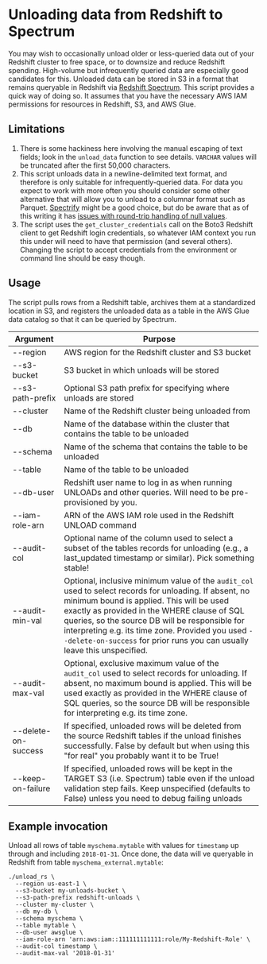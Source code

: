 # Unloading data from Redshift to Spectrum

You may wish to occasionally unload older or less-queried data out of your Redshift cluster to free space, or to downsize and reduce Redshift spending. High-volume but infrequently queried data are especially good candidates for this. Unloaded data can be stored in S3 in a format that remains queryable in Redshift via [Redshift Spectrum](https://aws.amazon.com/redshift/spectrum/). This script provides a quick way of doing so. It assumes that you have the necessary AWS IAM permissions for resources in Redshift, S3, and AWS Glue.

## Limitations
1. There is some hackiness here involving the manual escaping of text fields; look in the `unload_data` function to see details. `VARCHAR` values will be truncated after the first 50,000 characters.
1. This script unloads data in a newline-delimited text format, and therefore is only suitable for infrequently-queried data. For data you expect to work with more often you should consider some other alternative that will allow you to unload to a columnar format such as Parquet. [Spectrify](https://github.com/hellonarrativ/spectrify) might be a good choice, but do be aware that as of this writing it has [issues with round-trip handling of null values](https://github.com/hellonarrativ/spectrify/issues/6).
1. The script uses the `get_cluster_credentials` call on the Boto3 Redshift client to get Redshift login credentials, so whatever IAM context you run this under will need to have that permission (and several others). Changing the script to accept credentials from the environment or command line should be easy though.

## Usage

The script pulls rows from a Redshift table, archives them at a standardized location in S3, and registers the unloaded data as a table in the AWS Glue data catalog so that it can be queried by Spectrum.

|Argument|Purpose|
|---|---|
|--region|AWS region for the Redshift cluster and S3 bucket|
|--s3-bucket|S3 bucket in which unloads will be stored|
|--s3-path-prefix|Optional S3 path prefix for specifying where unloads are stored|
|--cluster|Name of the Redshift cluster being unloaded from|
|--db|Name of the database within the cluster that contains the table to be unloaded|
|--schema|Name of the schema that contains the table to be unloaded|
|--table|Name of the table to be unloaded|
|--db-user|Redshift user name to log in as when running UNLOADs and other queries. Will need to be pre-provisioned by you.|
|--iam-role-arn|ARN of the AWS IAM role used in the Redshift UNLOAD command|
|--audit-col|Optional name of the column used to select a subset of the tables records for unloading (e.g., a last_updated timestamp or similar). Pick something stable!|
|--audit-min-val|Optional, inclusive minimum value of the `audit_col` used to select records for unloading. If absent, no minimum bound is applied. This will be used exactly as provided in the WHERE clause of SQL queries, so the source DB will be responsible for interpreting e.g. its time zone. Provided you used `--delete-on-success` for prior runs you can usually leave this unspecified.|
|--audit-max-val|Optional, exclusive maximum value of the `audit_col` used to select records for unloading. If absent, no maximum bound is applied. This will be used exactly as provided in the WHERE clause of SQL queries, so the source DB will be responsible for interpreting e.g. its time zone.|
|--delete-on-success|If specified, unloaded rows will be deleted from the source Redshift tables if the unload finishes successfully. False by default but when using this "for real" you probably want it to be True!|
|--keep-on-failure|If specified, unloaded rows will be kept in the TARGET S3 (i.e. Spectrum) table even if the unload validation step fails. Keep unspecified (defaults to False) unless you need to debug failing unloads|

## Example invocation

Unload all rows of table `myschema.mytable` with values for `timestamp` up through and including `2018-01-31`. Once done, the data will ve queryable in Redshift from table `myschema_external.mytable`:

```
./unload_rs \
  --region us-east-1 \
  --s3-bucket my-unloads-bucket \
  --s3-path-prefix redshift-unloads \
  --cluster my-cluster \
  --db my-db \
  --schema myschema \
  --table mytable \
  --db-user awsglue \
  --iam-role-arn 'arn:aws:iam::111111111111:role/My-Redshift-Role' \
  --audit-col timestamp \
  --audit-max-val '2018-01-31'
```
